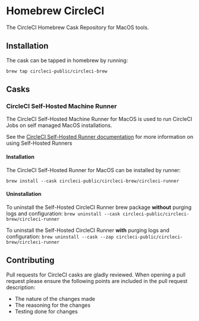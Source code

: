 # Homebrew CircleCI

The CircleCI Homebrew Cask Repository for MacOS tools.

## Installation

The cask can be tapped in homebrew by running:

`brew tap circleci-public/circleci-brew`

## Casks

### CircleCI Self-Hosted Machine Runner

The CircleCI Self-Hosted Machine Runner for MacOS is used to run CircleCI Jobs on self managed MacOS installations. 

See the [CircleCI Self-Hosted Runner documentation](https://circleci.com/docs/runner-overview/) for more information on using Self-Hosted Runners

#### Installation

The CircleCI Self-Hosted Runner for MacOS can be installed by runner:

`brew install --cask circleci-public/circleci-brew/circleci-runner`

#### Uninstallation

To uninstall the Self-Hosted CircleCI Runner brew package **without** purging logs and configuration:
`brew uninstall --cask circleci-public/circleci-brew/circleci-runner`

To uninstall the Self-Hosted CircleCI Runner **with** purging logs and configuration:
`brew uninstall --cask --zap circleci-public/circleci-brew/circleci-runner`

## Contributing

Pull requests for CircleCI casks are gladly reviewed. When opening a pull request please ensure the following points are included in the pull request description:

- The nature of the changes made
- The reasoning for the changes
- Testing done for changes
